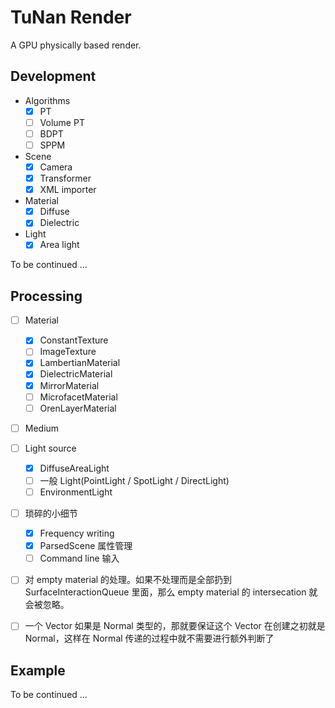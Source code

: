 # TuNan Render

A GPU physically based render.

## Development

- Algorithms
    - [x] PT
    - [ ] Volume PT
    - [ ] BDPT
    - [ ] SPPM
    
- Scene
    - [x] Camera
    - [x] Transformer
    - [x] XML importer
    
- Material
    - [x] Diffuse
    - [x] Dielectric
    
- Light
    - [x] Area light

To be continued ...

## Processing

- [ ] Material
    - [x] ConstantTexture
    - [ ] ImageTexture
    - [x] LambertianMaterial
    - [x] DielectricMaterial
    - [x] MirrorMaterial
    - [ ] MicrofacetMaterial
    - [ ] OrenLayerMaterial
    
- [ ] Medium

- [ ] Light source
    - [x] DiffuseAreaLight
    - [ ] 一般 Light(PointLight / SpotLight / DirectLight)
    - [ ] EnvironmentLight
    
- [ ] 琐碎的小细节
    - [x] Frequency writing
    - [x] ParsedScene 属性管理
    - [ ] Command line 输入
    
- [ ] 对 empty material 的处理。如果不处理而是全部扔到 SurfaceInteractionQueue 里面，那么 empty material 的 intersecation 就会被忽略。
    
- [ ] 一个 Vector 如果是 Normal 类型的，那就要保证这个 Vector 在创建之初就是 Normal，这样在 Normal 传递的过程中就不需要进行额外判断了

## Example
To be continued ...